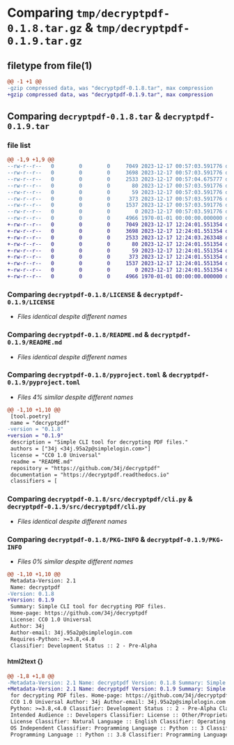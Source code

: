# Comparing `tmp/decryptpdf-0.1.8.tar.gz` & `tmp/decryptpdf-0.1.9.tar.gz`

## filetype from file(1)

```diff
@@ -1 +1 @@
-gzip compressed data, was "decryptpdf-0.1.8.tar", max compression
+gzip compressed data, was "decryptpdf-0.1.9.tar", max compression
```

## Comparing `decryptpdf-0.1.8.tar` & `decryptpdf-0.1.9.tar`

### file list

```diff
@@ -1,9 +1,9 @@
--rw-r--r--   0        0        0     7049 2023-12-17 00:57:03.591776 decryptpdf-0.1.8/LICENSE
--rw-r--r--   0        0        0     3698 2023-12-17 00:57:03.591776 decryptpdf-0.1.8/README.md
--rw-r--r--   0        0        0     2533 2023-12-17 00:57:04.675777 decryptpdf-0.1.8/pyproject.toml
--rw-r--r--   0        0        0       80 2023-12-17 00:57:03.591776 decryptpdf-0.1.8/src/decryptpdf/__init__.py
--rw-r--r--   0        0        0       59 2023-12-17 00:57:03.591776 decryptpdf-0.1.8/src/decryptpdf/__main__.py
--rw-r--r--   0        0        0      373 2023-12-17 00:57:03.591776 decryptpdf-0.1.8/src/decryptpdf/_main.py
--rw-r--r--   0        0        0     1537 2023-12-17 00:57:03.591776 decryptpdf-0.1.8/src/decryptpdf/cli.py
--rw-r--r--   0        0        0        0 2023-12-17 00:57:03.591776 decryptpdf-0.1.8/src/decryptpdf/py.typed
--rw-r--r--   0        0        0     4966 1970-01-01 00:00:00.000000 decryptpdf-0.1.8/PKG-INFO
+-rw-r--r--   0        0        0     7049 2023-12-17 12:24:01.551354 decryptpdf-0.1.9/LICENSE
+-rw-r--r--   0        0        0     3698 2023-12-17 12:24:01.551354 decryptpdf-0.1.9/README.md
+-rw-r--r--   0        0        0     2533 2023-12-17 12:24:03.263348 decryptpdf-0.1.9/pyproject.toml
+-rw-r--r--   0        0        0       80 2023-12-17 12:24:01.551354 decryptpdf-0.1.9/src/decryptpdf/__init__.py
+-rw-r--r--   0        0        0       59 2023-12-17 12:24:01.551354 decryptpdf-0.1.9/src/decryptpdf/__main__.py
+-rw-r--r--   0        0        0      373 2023-12-17 12:24:01.551354 decryptpdf-0.1.9/src/decryptpdf/_main.py
+-rw-r--r--   0        0        0     1537 2023-12-17 12:24:01.551354 decryptpdf-0.1.9/src/decryptpdf/cli.py
+-rw-r--r--   0        0        0        0 2023-12-17 12:24:01.551354 decryptpdf-0.1.9/src/decryptpdf/py.typed
+-rw-r--r--   0        0        0     4966 1970-01-01 00:00:00.000000 decryptpdf-0.1.9/PKG-INFO
```

### Comparing `decryptpdf-0.1.8/LICENSE` & `decryptpdf-0.1.9/LICENSE`

 * *Files identical despite different names*

### Comparing `decryptpdf-0.1.8/README.md` & `decryptpdf-0.1.9/README.md`

 * *Files identical despite different names*

### Comparing `decryptpdf-0.1.8/pyproject.toml` & `decryptpdf-0.1.9/pyproject.toml`

 * *Files 4% similar despite different names*

```diff
@@ -1,10 +1,10 @@
 [tool.poetry]
 name = "decryptpdf"
-version = "0.1.8"
+version = "0.1.9"
 description = "Simple CLI tool for decrypting PDF files."
 authors = ["34j <34j.95a2p@simplelogin.com>"]
 license = "CC0 1.0 Universal"
 readme = "README.md"
 repository = "https://github.com/34j/decryptpdf"
 documentation = "https://decryptpdf.readthedocs.io"
 classifiers = [
```

### Comparing `decryptpdf-0.1.8/src/decryptpdf/cli.py` & `decryptpdf-0.1.9/src/decryptpdf/cli.py`

 * *Files identical despite different names*

### Comparing `decryptpdf-0.1.8/PKG-INFO` & `decryptpdf-0.1.9/PKG-INFO`

 * *Files 0% similar despite different names*

```diff
@@ -1,10 +1,10 @@
 Metadata-Version: 2.1
 Name: decryptpdf
-Version: 0.1.8
+Version: 0.1.9
 Summary: Simple CLI tool for decrypting PDF files.
 Home-page: https://github.com/34j/decryptpdf
 License: CC0 1.0 Universal
 Author: 34j
 Author-email: 34j.95a2p@simplelogin.com
 Requires-Python: >=3.8,<4.0
 Classifier: Development Status :: 2 - Pre-Alpha
```

#### html2text {}

```diff
@@ -1,8 +1,8 @@
-Metadata-Version: 2.1 Name: decryptpdf Version: 0.1.8 Summary: Simple CLI tool
+Metadata-Version: 2.1 Name: decryptpdf Version: 0.1.9 Summary: Simple CLI tool
 for decrypting PDF files. Home-page: https://github.com/34j/decryptpdf License:
 CC0 1.0 Universal Author: 34j Author-email: 34j.95a2p@simplelogin.com Requires-
 Python: >=3.8,<4.0 Classifier: Development Status :: 2 - Pre-Alpha Classifier:
 Intended Audience :: Developers Classifier: License :: Other/Proprietary
 License Classifier: Natural Language :: English Classifier: Operating System ::
 OS Independent Classifier: Programming Language :: Python :: 3 Classifier:
 Programming Language :: Python :: 3.8 Classifier: Programming Language ::
```

